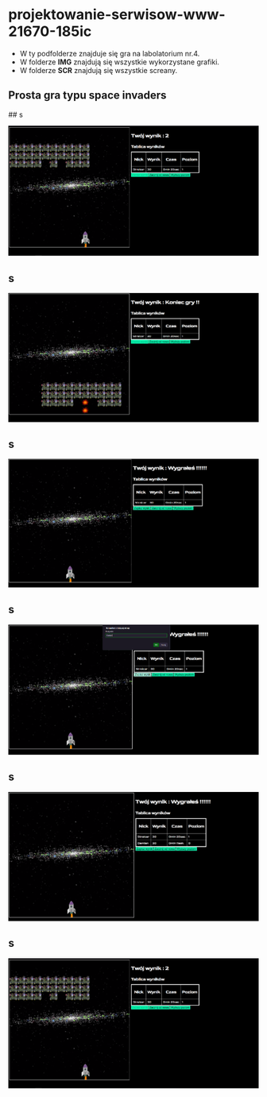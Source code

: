  # projektowanie-serwisow-www-21670-185ic
 - W ty podfolderze znajduje się gra na labolatorium nr.4.
 - W folderze **IMG** znajdują się wszystkie wykorzystane grafiki.
 - W folderze **SCR** znajdują się wszystkie screany.
 
<h2>Prosta gra typu space invaders</h2>
## s

![list](/Lab4/scr/1.PNG "1")
## s

![list](/Lab4/scr/2.PNG "2")
## s

![list](/Lab4/scr/3.PNG "3")
## s

![list](/Lab4/scr/4.PNG "4")
## s

![list](/Lab4/scr/5.PNG "5")
## s

![list](/Lab4/scr/1.PNG "1")




